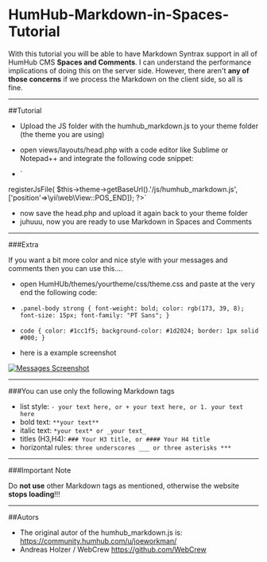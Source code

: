 # HumHub-Markdown-in-Spaces-Tutorial
With this tutorial you will be able to have Markdown Syntrax support in all of HumHub CMS **Spaces and Comments**. I can understand the performance implications of doing this on the server side. However, there aren't **any of those concerns** if we process the Markdown on the client side, so all is fine.
***

##Tutorial

-  Upload the JS folder with the humhub_markdown.js to your theme folder (the theme you are using)
-  open views/layouts/head.php with a code editor like Sublime or Notepad++ and integrate the following code snippet:

-  `<!-- MARKDOWN IN SPACES -->	
<?php $this->registerJsFile( $this->theme->getBaseUrl().'/js/humhub_markdown.js', ['position'=>\yii\web\View::POS_END]); ?>`
-  now save the head.php and upload it again back to your theme folder
-  juhuuu, now you are ready to use Markdown in Spaces and Comments


***

###Extra

If you want a bit more color and nice style with your messages and comments then you can use this....

-  open HumHUb/themes/yourtheme/css/theme.css and paste at the very end the following code:

-  `
.panel-body strong {
    font-weight: bold;
    color: rgb(173, 39, 8);
    font-size: 15px;
    font-family: "PT Sans";
}
`
-  `
code {
    color: #1cc1f5;
    background-color: #1d2024;
    border: 1px solid #000;
}
`
-  here is a example screenshot
<a href="http://todgmbh.de">
    <img src="https://github.com/WebCrew/HumHub-Markdown-in-Spaces-Tutorial/blob/master/markdown.png?raw=true" alt="Messages Screenshot"
         title="HumHub Messages with Markdown and Style" align="center" />
</a>

***


###You can use only the following Markdown tags

- list style: `- your text here, or + your text here, or 1. your text here` 
- bold text: `**your text**`
- italic text: `*your text* or _your text_`
- titles (H3,H4): `### Your H3 title, or #### Your H4 title `
- horizontal rules: `three underscores ___ or three asterisks ***`


***
###Important Note 

Do **not use** other Markdown tags as mentioned, otherwise the website **stops loading**!!!
***

##Autors

-  The original autor of the humhub_markdown.js is: https://community.humhub.com/u/joeworkman/
-  Andreas Holzer / WebCrew https://github.com/WebCrew
